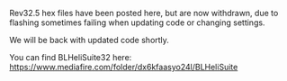 Rev32.5 hex files have been posted here, but are now withdrawn, 
due to flashing sometimes failing when updating code or changing settings.

We will be back with updated code shortly.

You can find BLHeliSuite32 here:
https://www.mediafire.com/folder/dx6kfaasyo24l/BLHeliSuite